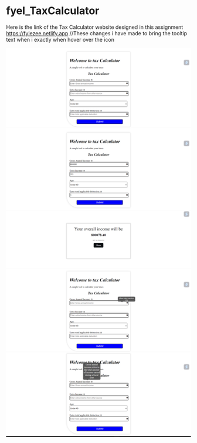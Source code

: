 # fyel_TaxCalculator
Here is the link of the Tax Calculator website designed in this assignment https://fylezee.netlify.app
//These changes i have made to bring the tooltip text when i exactly when hover over the icon 
 <div class="tooltip">
                        <i class="fa fa-exclamation-circle" style="font-size:12px; position: absolute; right: 5px; left:394px ;top: -55px;"><span class="tooltiptext" >please enter numbers only</span></i>
                 </div>
                
![frame1](https://github.com/Jishan143/fyel_TaxCalculator/blob/main/Screenshot%201.png?raw=true)
![frame2](https://github.com/Jishan143/fyel_TaxCalculator/blob/main/Screenshot%202.png?raw=true)
![frame2](https://github.com/Jishan143/fyel_TaxCalculator/blob/main/Screenshot%207.png?raw=true)
![frame](https://github.com/Jishan143/fyel_TaxCalculator/blob/main/Screenshot%208(UPDATED).png?raw=true)
![frame](https://github.com/Jishan143/fyel_TaxCalculator/blob/main/Screenshot%209(UPDATED).png?raw=true)
